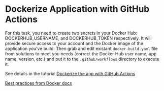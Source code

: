# Dockerize Application with GitHub Actions

For this task, you need to create two secrets in your Docker Hub: DOCKERHUB_USERNAME, and DOCKERHUB_TOKEN respectively. It will provide secure access to your account and the Docker image of the application you've build. Then grab and edit existant `docker-build.yaml` file from solutions to meet you needs (correct the Docker Hub user name, app name, version, etc.)  and put it to the `.github/workflows` directory to execute it.

See details in the tutorial [Dockerize the app with GitHub Actions](https://www.youtube.com/watch?v=rx3N8MImP9k)

[Best practices from Docker docs](https://docs.docker.com/ci-cd/github-actions/)